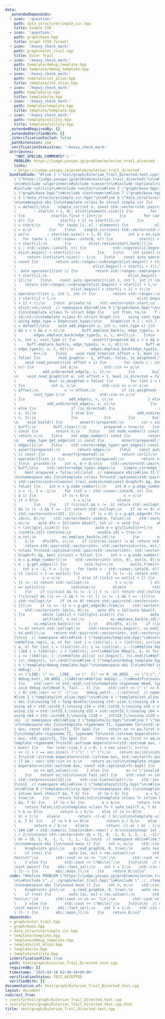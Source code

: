 ```yaml
---
data:
  _extendedDependsOn:
  - icon: ':question:'
    path: data_structure/simple_csr.hpp
    title: Simple CSR
  - icon: ':question:'
    path: graph/base.hpp
    title: Graph (CSR format)
  - icon: ':heavy_check_mark:'
    path: graph/euler_trail.hpp
    title: Euler Trail
  - icon: ':heavy_check_mark:'
    path: template/debug_template.hpp
    title: template/debug_template.hpp
  - icon: ':heavy_check_mark:'
    path: template/int_alias.hpp
    title: template/int_alias.hpp
  - icon: ':heavy_check_mark:'
    path: template/io.hpp
    title: template/io.hpp
  - icon: ':heavy_check_mark:'
    path: template/template.hpp
    title: template/template.hpp
  - icon: ':heavy_check_mark:'
    path: template/utility.hpp
    title: template/utility.hpp
  _extendedRequiredBy: []
  _extendedVerifiedWith: []
  _isVerificationFailed: false
  _pathExtension: cpp
  _verificationStatusIcon: ':heavy_check_mark:'
  attributes:
    '*NOT_SPECIAL_COMMENTS*': ''
    PROBLEM: https://judge.yosupo.jp/problem/eulerian_trail_directed
    links:
    - https://judge.yosupo.jp/problem/eulerian_trail_directed
  bundledCode: "#line 1 \"test/graph/Eulerian_Trail_Directed.test.cpp\"\n#define PROBLEM\
    \ \"https://judge.yosupo.jp/problem/eulerian_trail_directed\"\n\n#line 2 \"graph/euler_trail.hpp\"\
    \n\n#include <algorithm>\n#include <cassert>\n#include <optional>\n#include <ranges>\n\
    #include <utility>\n#include <vector>\n\n#line 2 \"graph/base.hpp\"\n\n#line 4\
    \ \"graph/base.hpp\"\n#include <iostream>\n#line 7 \"graph/base.hpp\"\n\n#line\
    \ 2 \"data_structure/simple_csr.hpp\"\n\n#line 6 \"data_structure/simple_csr.hpp\"\
    \n\nnamespace ebi {\n\ntemplate <class E> struct simple_csr {\n    simple_csr()\
    \ = default;\n\n    simple_csr(int n, const std::vector<std::pair<int, E>>& elements)\n\
    \        : start(n + 1, 0), elist(elements.size()) {\n        for (auto e : elements)\
    \ {\n            start[e.first + 1]++;\n        }\n        for (auto i : std::views::iota(0,\
    \ n)) {\n            start[i + 1] += start[i];\n        }\n        auto counter\
    \ = start;\n        for (auto [i, e] : elements) {\n            elist[counter[i]++]\
    \ = e;\n        }\n    }\n\n    simple_csr(const std::vector<std::vector<E>>&\
    \ es)\n        : start(es.size() + 1, 0) {\n        int n = es.size();\n     \
    \   for (auto i : std::views::iota(0, n)) {\n            start[i + 1] = (int)es[i].size()\
    \ + start[i];\n        }\n        elist.resize(start.back());\n        for (auto\
    \ i : std::views::iota(0, n)) {\n            std::copy(es[i].begin(), es[i].end(),\
    \ elist.begin() + start[i]);\n        }\n    }\n\n    int size() const {\n   \
    \     return (int)start.size() - 1;\n    }\n\n    const auto operator[](int i)\
    \ const {\n        return std::ranges::subrange(elist.begin() + start[i],\n  \
    \                                   elist.begin() + start[i + 1]);\n    }\n  \
    \  auto operator[](int i) {\n        return std::ranges::subrange(elist.begin()\
    \ + start[i],\n                                     elist.begin() + start[i +\
    \ 1]);\n    }\n\n    const auto operator()(int i, int l, int r) const {\n    \
    \    return std::ranges::subrange(elist.begin() + start[i] + l,\n            \
    \                         elist.begin() + start[i + 1] + r);\n    }\n    auto\
    \ operator()(int i, int l, int r) {\n        return std::ranges::subrange(elist.begin()\
    \ + start[i] + l,\n                                     elist.begin() + start[i\
    \ + 1] + r);\n    }\n\n  private:\n    std::vector<int> start;\n    std::vector<E>\
    \ elist;\n};\n\n}  // namespace ebi\n#line 9 \"graph/base.hpp\"\n\nnamespace ebi\
    \ {\n\ntemplate <class T> struct Edge {\n    int from, to;\n    T cost;\n    int\
    \ id;\n};\n\ntemplate <class E> struct Graph {\n    using cost_type = E;\n   \
    \ using edge_type = Edge<cost_type>;\n\n    Graph(int n_) : n(n_) {}\n\n    Graph()\
    \ = default;\n\n    void add_edge(int u, int v, cost_type c) {\n        assert(!prepared\
    \ && u < n && v < n);\n        buff.emplace_back(u, edge_type{u, v, c, m});\n\
    \        edges.emplace_back(edge_type{u, v, c, m++});\n    }\n\n    void add_undirected_edge(int\
    \ u, int v, cost_type c) {\n        assert(!prepared && u < n && v < n);\n   \
    \     buff.emplace_back(u, edge_type{u, v, c, m});\n        buff.emplace_back(v,\
    \ edge_type{v, u, c, m});\n        edges.emplace_back(edge_type{u, v, c, m});\n\
    \        m++;\n    }\n\n    void read_tree(int offset = 1, bool is_weighted =\
    \ false) {\n        read_graph(n - 1, offset, false, is_weighted);\n    }\n\n\
    \    void read_parents(int offset = 1) {\n        for (auto i : std::views::iota(1,\
    \ n)) {\n            int p;\n            std::cin >> p;\n            p -= offset;\n\
    \            add_undirected_edge(p, i, 1);\n        }\n        build();\n    }\n\
    \n    void read_graph(int e, int offset = 1, bool is_directed = false,\n     \
    \               bool is_weighted = false) {\n        for (int i = 0; i < e; i++)\
    \ {\n            int u, v;\n            std::cin >> u >> v;\n            u -=\
    \ offset;\n            v -= offset;\n            if (is_weighted) {\n        \
    \        cost_type c;\n                std::cin >> c;\n                if (is_directed)\
    \ {\n                    add_edge(u, v, c);\n                } else {\n      \
    \              add_undirected_edge(u, v, c);\n                }\n            }\
    \ else {\n                if (is_directed) {\n                    add_edge(u,\
    \ v, 1);\n                } else {\n                    add_undirected_edge(u,\
    \ v, 1);\n                }\n            }\n        }\n        build();\n    }\n\
    \n    void build() {\n        assert(!prepared);\n        csr = simple_csr<edge_type>(n,\
    \ buff);\n        buff.clear();\n        prepared = true;\n    }\n\n    int size()\
    \ const {\n        return n;\n    }\n\n    int node_number() const {\n       \
    \ return n;\n    }\n\n    int edge_number() const {\n        return m;\n    }\n\
    \n    edge_type get_edge(int i) const {\n        assert(prepared);\n        return\
    \ edges[i];\n    }\n\n    std::vector<edge_type> get_edges() const {\n       \
    \ assert(prepared);\n        return edges;\n    }\n\n    const auto operator[](int\
    \ i) const {\n        assert(prepared);\n        return csr[i];\n    }\n    auto\
    \ operator[](int i) {\n        assert(prepared);\n        return csr[i];\n   \
    \ }\n\n  private:\n    int n, m = 0;\n\n    std::vector<std::pair<int, edge_type>>\
    \ buff;\n\n    std::vector<edge_type> edges;\n    simple_csr<edge_type> csr;\n\
    \    bool prepared = false;\n};\n\n}  // namespace ebi\n#line 11 \"graph/euler_trail.hpp\"\
    \n\nnamespace ebi {\n\ntemplate <class T>\nstd::optional<std::pair<std::vector<int>,\
    \ std::vector<int>>>\neuler_trail_undirected(const Graph<T> &g, bool circuit =\
    \ false) {\n    int n = g.node_number();\n    int m = g.edge_number();\n    int\
    \ s = -1, t = -1;\n    for (int v : std::views::iota(0, n)) {\n        if (g[v].size()\
    \ & 1) {\n            if (s < 0)\n                s = v;\n            else if\
    \ (t < 0)\n                t = v;\n            else\n                return std::nullopt;\n\
    \        }\n    }\n    if (circuit && s != -1) return std::nullopt;\n    if (!circuit\
    \ && (s != -1 && t == -1)) return std::nullopt;\n    if (m == 0) return std::pair<std::vector<int>,\
    \ std::vector<int>>({0}, {});\n    if (s < 0) s = g.get_edge(0).from;\n    std::vector<int>\
    \ ids(n, 0);\n    std::vector<bool> used(m, false);\n    std::vector<int> vs,\
    \ es;\n    auto dfs = [&](auto &&self, int v) -> void {\n        while (ids[v]\
    \ < (int)g[v].size()) {\n            auto e = g[v][ids[v]++];\n            if\
    \ (used[e.id]) continue;\n            used[e.id] = true;\n            self(self,\
    \ e.to);\n            es.emplace_back(e.id);\n        }\n        vs.emplace_back(v);\n\
    \    };\n    dfs(dfs, s);\n    if ((int)es.size() != m) return std::nullopt;\n\
    \    return std::pair<std::vector<int>, std::vector<int>>(vs, es);\n}\n\ntemplate\
    \ <class T>\nstd::optional<std::pair<std::vector<int>, std::vector<int>>>\neuler_trail_directed(const\
    \ Graph<T> &g, bool circuit = false) {\n    int n = g.node_number();\n    int\
    \ m = g.edge_number();\n    std::vector<int> in(n, 0), out(n, 0);\n    for (auto\
    \ e : g.get_edges()) {\n        in[e.to]++;\n        out[e.from]++;\n    }\n \
    \   int s = -1, t = -1;\n    for (auto v : std::views::iota(0, n)) {\n       \
    \ if (in[v] + 1 == out[v]) {\n            if (s != -1) return std::nullopt;\n\
    \            s = v;\n        } else if (in[v] == out[v] + 1) {\n            if\
    \ (t != -1) return std::nullopt;\n            t = v;\n        } else if (in[v]\
    \ == out[v])\n            continue;\n        else\n            return std::nullopt;\n\
    \    }\n    if (circuit && (s != -1 || t != -1)) return std::nullopt;\n    if\
    \ (!circuit && ((s == -1 && t != -1) || (s != -1 && t == -1)))\n        return\
    \ std::nullopt;\n    if (m == 0) return std::pair<std::vector<int>, std::vector<int>>({0},\
    \ {});\n    if (s == -1) s = g.get_edge(0).from;\n    std::vector<int> vs, es;\n\
    \    std::vector<int> ids(n, 0);\n    auto dfs = [&](auto &&self, int v) -> void\
    \ {\n        while (ids[v] < (int)g[v].size()) {\n            auto e = g[v][ids[v]++];\n\
    \            self(self, e.to);\n            es.emplace_back(e.id);\n        }\n\
    \        vs.emplace_back(v);\n    };\n    dfs(dfs, s);\n    if ((int)es.size()\
    \ != m) return std::nullopt;\n    std::reverse(vs.begin(), vs.end());\n    std::reverse(es.begin(),\
    \ es.end());\n    return std::pair<std::vector<int>, std::vector<int>>(vs, es);\n\
    }\n\n}  // namespace ebi\n#line 1 \"template/template.hpp\"\n#include <bits/stdc++.h>\n\
    \n#define rep(i, a, n) for (int i = (int)(a); i < (int)(n); i++)\n#define rrep(i,\
    \ a, n) for (int i = ((int)(n)-1); i >= (int)(a); i--)\n#define Rep(i, a, n) for\
    \ (i64 i = (i64)(a); i < (i64)(n); i++)\n#define RRep(i, a, n) for (i64 i = ((i64)(n)-i64(1));\
    \ i >= (i64)(a); i--)\n#define all(v) (v).begin(), (v).end()\n#define rall(v)\
    \ (v).rbegin(), (v).rend()\n\n#line 2 \"template/debug_template.hpp\"\n\n#line\
    \ 4 \"template/debug_template.hpp\"\n\nnamespace ebi {\n\n#ifdef LOCAL\n#define\
    \ debug(...)                                                      \\\n    std::cerr\
    \ << \"LINE: \" << __LINE__ << \"  [\" << #__VA_ARGS__ << \"]:\", \\\n       \
    \ debug_out(__VA_ARGS__)\n#else\n#define debug(...)\n#endif\n\nvoid debug_out()\
    \ {\n    std::cerr << std::endl;\n}\n\ntemplate <typename Head, typename... Tail>\
    \ void debug_out(Head h, Tail... t) {\n    std::cerr << \" \" << h;\n    if (sizeof...(t)\
    \ > 0) std::cerr << \" :\";\n    debug_out(t...);\n}\n\n}  // namespace ebi\n\
    #line 2 \"template/int_alias.hpp\"\n\n#line 4 \"template/int_alias.hpp\"\n\nnamespace\
    \ ebi {\n\nusing ld = long double;\nusing std::size_t;\nusing i8 = std::int8_t;\n\
    using u8 = std::uint8_t;\nusing i16 = std::int16_t;\nusing u16 = std::uint16_t;\n\
    using i32 = std::int32_t;\nusing u32 = std::uint32_t;\nusing i64 = std::int64_t;\n\
    using u64 = std::uint64_t;\nusing i128 = __int128_t;\nusing u128 = __uint128_t;\n\
    \n}  // namespace ebi\n#line 2 \"template/io.hpp\"\n\n#line 7 \"template/io.hpp\"\
    \n\nnamespace ebi {\n\ntemplate <typename T1, typename T2>\nstd::ostream &operator<<(std::ostream\
    \ &os, const std::pair<T1, T2> &pa) {\n    return os << pa.first << \" \" << pa.second;\n\
    }\n\ntemplate <typename T1, typename T2>\nstd::istream &operator>>(std::istream\
    \ &os, std::pair<T1, T2> &pa) {\n    return os >> pa.first >> pa.second;\n}\n\n\
    template <typename T>\nstd::ostream &operator<<(std::ostream &os, const std::vector<T>\
    \ &vec) {\n    for (std::size_t i = 0; i < vec.size(); i++)\n        os << vec[i]\
    \ << (i + 1 == vec.size() ? \"\" : \" \");\n    return os;\n}\n\ntemplate <typename\
    \ T>\nstd::istream &operator>>(std::istream &os, std::vector<T> &vec) {\n    for\
    \ (T &e : vec) std::cin >> e;\n    return os;\n}\n\ntemplate <typename T>\nstd::ostream\
    \ &operator<<(std::ostream &os, const std::optional<T> &opt) {\n    if (opt) {\n\
    \        os << opt.value();\n    } else {\n        os << \"invalid value\";\n\
    \    }\n    return os;\n}\n\nvoid fast_io() {\n    std::cout << std::fixed <<\
    \ std::setprecision(15);\n    std::cin.tie(nullptr);\n    std::ios::sync_with_stdio(false);\n\
    }\n\n}  // namespace ebi\n#line 2 \"template/utility.hpp\"\n\n#line 5 \"template/utility.hpp\"\
    \n\n#line 8 \"template/utility.hpp\"\n\nnamespace ebi {\n\ntemplate <class T>\
    \ inline bool chmin(T &a, T b) {\n    if (a > b) {\n        a = b;\n        return\
    \ true;\n    }\n    return false;\n}\n\ntemplate <class T> inline bool chmax(T\
    \ &a, T b) {\n    if (a < b) {\n        a = b;\n        return true;\n    }\n\
    \    return false;\n}\n\ntemplate <class T> T safe_ceil(T a, T b) {\n    if (a\
    \ % b == 0)\n        return a / b;\n    else if (a >= 0)\n        return (a /\
    \ b) + 1;\n    else\n        return -((-a) / b);\n}\n\ntemplate <class T> T safe_floor(T\
    \ a, T b) {\n    if (a % b == 0)\n        return a / b;\n    else if (a >= 0)\n\
    \        return a / b;\n    else\n        return -((-a) / b) - 1;\n}\n\nconstexpr\
    \ i64 LNF = std::numeric_limits<i64>::max() / 4;\n\nconstexpr int INF = std::numeric_limits<int>::max()\
    \ / 2;\n\nconst std::vector<int> dy = {1, 0, -1, 0, 1, 1, -1, -1};\nconst std::vector<int>\
    \ dx = {0, 1, 0, -1, 1, -1, 1, -1};\n\n}  // namespace ebi\n#line 5 \"test/graph/Eulerian_Trail_Directed.test.cpp\"\
    \n\nnamespace ebi {\n\nvoid main_() {\n    int n, m;\n    std::cin >> n >> m;\n\
    \    Graph<int> g(n);\n    g.read_graph(m, 0, true);\n    auto res = euler_trail_directed(g);\n\
    \    if (res) {\n        auto [vs, es] = res.value();\n        std::cout << \"\
    Yes\\n\";\n        std::cout << vs << '\\n';\n        std::cout << es << '\\n';\n\
    \    } else {\n        std::cout << \"No\\n\";\n    }\n}\n\n}  // namespace ebi\n\
    \nint main() {\n    ebi::fast_io();\n    int t = 1;\n    std::cin >> t;\n    while\
    \ (t--) {\n        ebi::main_();\n    }\n    return 0;\n}\n"
  code: "#define PROBLEM \"https://judge.yosupo.jp/problem/eulerian_trail_directed\"\
    \n\n#include \"../../graph/euler_trail.hpp\"\n#include \"../../template/template.hpp\"\
    \n\nnamespace ebi {\n\nvoid main_() {\n    int n, m;\n    std::cin >> n >> m;\n\
    \    Graph<int> g(n);\n    g.read_graph(m, 0, true);\n    auto res = euler_trail_directed(g);\n\
    \    if (res) {\n        auto [vs, es] = res.value();\n        std::cout << \"\
    Yes\\n\";\n        std::cout << vs << '\\n';\n        std::cout << es << '\\n';\n\
    \    } else {\n        std::cout << \"No\\n\";\n    }\n}\n\n}  // namespace ebi\n\
    \nint main() {\n    ebi::fast_io();\n    int t = 1;\n    std::cin >> t;\n    while\
    \ (t--) {\n        ebi::main_();\n    }\n    return 0;\n}"
  dependsOn:
  - graph/euler_trail.hpp
  - graph/base.hpp
  - data_structure/simple_csr.hpp
  - template/template.hpp
  - template/debug_template.hpp
  - template/int_alias.hpp
  - template/io.hpp
  - template/utility.hpp
  isVerificationFile: true
  path: test/graph/Eulerian_Trail_Directed.test.cpp
  requiredBy: []
  timestamp: '2025-03-18 03:40:16+09:00'
  verificationStatus: TEST_ACCEPTED
  verifiedWith: []
documentation_of: test/graph/Eulerian_Trail_Directed.test.cpp
layout: document
redirect_from:
- /verify/test/graph/Eulerian_Trail_Directed.test.cpp
- /verify/test/graph/Eulerian_Trail_Directed.test.cpp.html
title: test/graph/Eulerian_Trail_Directed.test.cpp
---
```

